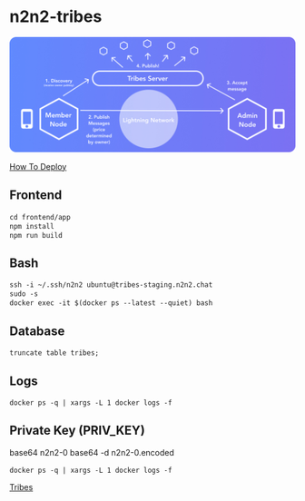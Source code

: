# n2n2-tribes

![Tribes](doc/img/tribes.jpg)

[How To Deploy](ops/ansible/README.md)

## Frontend
```
cd frontend/app
npm install
npm run build
```

## Bash
```
ssh -i ~/.ssh/n2n2 ubuntu@tribes-staging.n2n2.chat
sudo -s
docker exec -it $(docker ps --latest --quiet) bash
```


## Database
```
truncate table tribes;
```

## Logs

```
docker ps -q | xargs -L 1 docker logs -f
```

## Private Key (PRIV_KEY)


base64 n2n2-0
base64 -d n2n2-0.encoded 
```
docker ps -q | xargs -L 1 docker logs -f
```

[Tribes](doc/tribes.md)

